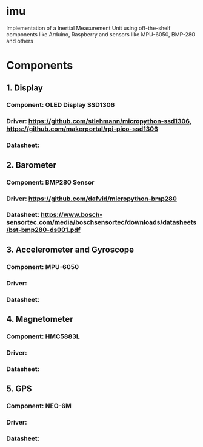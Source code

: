 # imu
Implementation of a Inertial Measurement Unit using off-the-shelf components like Arduino, Raspberry and sensors like MPU-6050, BMP-280 and others

# Components

## 1. Display
### Component: OLED Display SSD1306
### Driver: https://github.com/stlehmann/micropython-ssd1306, https://github.com/makerportal/rpi-pico-ssd1306
### Datasheet:


## 2. Barometer
### Component: BMP280 Sensor
### Driver: https://github.com/dafvid/micropython-bmp280
### Datasheet: https://www.bosch-sensortec.com/media/boschsensortec/downloads/datasheets/bst-bmp280-ds001.pdf


## 3. Accelerometer and Gyroscope
### Component: MPU-6050
### Driver:
### Datasheet:

## 4. Magnetometer
### Component: HMC5883L
### Driver:
### Datasheet:

## 5. GPS
### Component: NEO-6M
### Driver:
### Datasheet:

